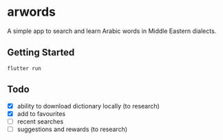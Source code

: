 # arwords

A simple app to search and learn Arabic words in Middle Eastern dialects.

## Getting Started

`flutter run`

## Todo

- [x] ability to download dictionary locally (to research)
- [x] add to favourites
- [ ] recent searches
- [ ] suggestions and rewards (to research)
